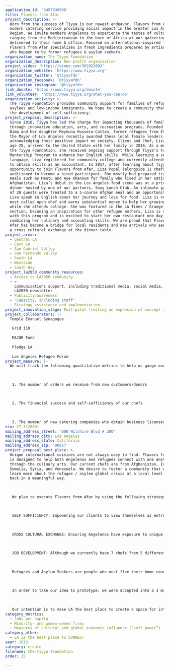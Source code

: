 ```yaml
---
application_id: '3457936998'
title: Flavors from Afar
project_description: >-
  Born from the success of Tiyya is our newest endeavor, Flavors from Afar, a
  modern catering service providing social impact in the Greater Los Angeles
  Region. We invite members Angelenos to experience the tastes of cultures
  ranging from the Mediterranean to the horn of Africa at our gatherings or
  delivered to their home & office. Focused on international-inspired food,
  Flavors from Afar specializes in fresh ingredients prepared by artisan chefs
  who happen to be former refugees & asylum seekers.
organization_name: The Tiyya Foundation
organization_description: Non-profit organization
project_video: 'https://vimeo.com/302922092'
organization_website: 'https://www.tiyya.org'
organization_twitter: '@tiyyafdn'
organization_facebook: '@tiyyafdn'
organization_instagram: '@tiyyafdn'
link_donate: 'https://www.tiyya.org/donate'
link_volunteer: 'https://www.tiyya.org/what-you-can-do'
organization_activity: >-
  The Tiyya Foundation provides community support for families of refugees,
  asylees and low-income immigrants. We hope to create a community that fosters
  the development of self-sufficiency.
project_proposal_description: >-
  Since 2010, Tiyya has led the charge for impacting thousands of families
  through innovative education, arts, and recreation programs. Founded by Owliya
  Dima and her daughter Meymuna Hussein-Cattan, former refugees from Ethiopia,
  the Mayor of Los Angeles recently awarded these local female leaders by
  acknowledging their positive impact on society. Client and Chef, Liza Popal,
  age 25, arrived to the United States with her family in 2016. As a member of
  the Tiyya Foundation, she received ongoing support through Tiyya’s Family
  Mentorship Program to enhance her English skills. While learning a second
  language, Liza registered for community college and currently attends classes
  to obtain skills as an accountant. In 2017, after learning about Tiyya’s job
  opportunity to join Flavors from Afar, Liza Popal (alongside 11 chefs)
  auditioned to become a hired participant. She mostly had prepared traditional
  meals such as Mantu and Aye Khanoum for family who lived in her native
  Afghanistan. Liza’s debut in the Los Angeles food scene was at a private
  dinner hosted by one of our partners, Sexy Lunch Club. An intimate gathering
  of 20 guests were treated to a 5-course Afghan meal and an opportunity to hear
  Liza speak in English about her journey and love for food. Liza is now Tiyya’s
  most called upon chef and earns substantial money to help her growing family
  while she attends college. She was featured in the LA Times / Orange County
  section, becoming an inspiration for other refugee mothers. Liza is very happy
  with this program and is excited to start her own restaurant one day,
  combining her culinary and accounting skills. We are proud that Flavors from
  Afar has become a bridge for local residents and new arrivals who seek to have
  a cross cultural exchange at the dinner table.
project_areas:
  - Central LA
  - East LA
  - San Gabriel Valley
  - San Fernando Valley
  - South LA
  - Westside
  - South Bay
project_la2050_community_resources:
  - Access to LA2050 community
  - >-
    Communications support, including traditional media, social media, and
    LA2050 newsletter
  - Publicity/awareness
  - 'Capacity, including staff'
  - Strategy assistance and implementation
project_innovation_stage: Post-pilot (testing an expansion of concept after initially successful pilot)
project_collaborators: |-
  Temple Emanuel Synagogue 
   
   Grid 110
   
   MAJOR Fund 
   
   Pledge LA
   
   Los Angeles Refugee Forum
project_measure: |-
  We will track the following quantitative metrics to help us gauge our success:
   
   
   
   1. The number of orders we receive from new customers/donors
   
   
   
   2. The financial success and self-sufficiency of our chefs 
   
   
   
   3. The number of new catering companies who obtain business licenses as a result of Flavors from Afar
ein: 27-3128801
mailing_address_street: '800 Wilshire Blvd # 200'
mailing_address_city: Los Angeles
mailing_address_state: California
mailing_address_zip: '90017'
project_proposal_best_place: >-
  Unique international cuisines are not always easy to find. Flavors from Afar
  is designed to help both Angelenos and refugees connect with one another
  through the culinary arts. Our current chefs are from Afghanistan, Iraq,
  Somalia, Syria, and Venezuela. We desire to foster a community that wishes to
  learn more about the refugee / asylee global crisis at a local level and give
  back in a meaningful way. 
   
   
   
   We plan to execute Flavors from Afar by using the following strategy:
   
   
   
   SELF SUFFICIENCY: Empowering our clients to view themselves as entrepreneurs and providing them with access to resources and opportunities to utilize their existing culinary skills. 
   
   
   
   CROSS CULTURAL EXCHANGE: Ensuring Angelenos have exposure to unique cultural foods through experiential dining. Our private gatherings include a 5 course dinner and storytelling by one of our featured Chefs. Guests are encouraged to ask questions about the refugee journey and learn more about the beauty of each recipe. Additionally, we provide delivery to those who want to try new flavors without leaving the comforts of their home or office. 
   
   
   
   JOB DEVELOPMENT: Although we currently have 7 chefs from 5 different countries, we know that by scaling our vision we can create paid positions that include, but not limited to; wait staff, delivery drivers, bussers, outreach coordinators, job training coaches, event planners, etc. By serving the Greater Los Angeles Region through catering, we ensure job opportunities are available to people across the county without being tied to a single storefront. 
   
   
   
   Refugees and Asylum Seekers are people who must flee their home country to preserve their lives and freedom. Upon arrival to LA, all of our clients are living below poverty level when enrolling with Tiyya. None of our participants exceed 30% of the Area Median Income. By developing their existing talents and encouraging entrepreneurship, it benefits LA both economically and morally. 
   
   
   
   In order to take our idea to prototype, we were accepted into a 3 month program with Grid 110. Flavors from Afar was piloted in 2018. After serving nearly 300 customers through our soft launch our next stage of development would be to secure a minimum of 10 chefs and 5 kitchen spaces in the Greater Los Angeles Region.
   
   
   
   Our intention is to make LA the best place to create a space for international cuisine that brings communities together. This new social connectedness around food will increase opportunities for employment and generate income for refugees starting a new life in the United States. Flavors from Afar’s delivery and catering style is compatible to LA’s goals because we provide opportunities for new immigrant entrepreneurs without the cost of real estate. Prioritizing the culinary arts via international cuisines provides our chefs with a creative opportunity to experiment with their dishes more freely and establish small businesses without taking high risk.
category_metrics:
  - Jobs per capita
  - Minority- and women-owned firms
  - Measures of cultural and global economic influence (“soft power”)
category_other:
  - LA is the best place to CONNECT
year: 2019
category: create
filename: the-tiyya-foundation
order: 25

---
```

